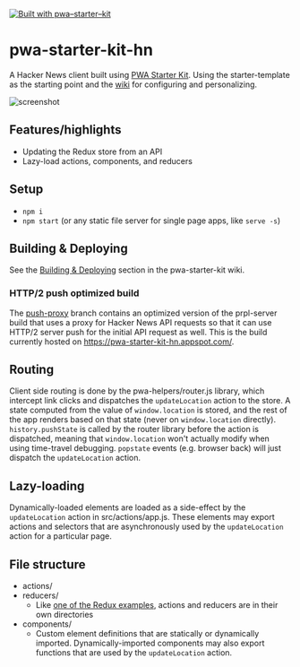 [![Built with pwa–starter–kit](https://img.shields.io/badge/built_with-pwa–starter–kit_-blue.svg)](https://github.com/Polymer/pwa-starter-kit "Built with pwa–starter–kit")

# pwa-starter-kit-hn

A Hacker News client built using [PWA Starter Kit](https://github.com/PolymerLabs/pwa-starter-kit). Using the starter-template as the starting point and the [wiki](https://github.com/PolymerLabs/pwa-starter-kit/wiki) for configuring and personalizing.

![screenshot](https://user-images.githubusercontent.com/116360/39543436-1302e57c-4e00-11e8-86fb-74cd8ad0466f.png)

## Features/highlights

- Updating the Redux store from an API
- Lazy-load actions, components, and reducers

## Setup

* `npm i`
* `npm start` (or any static file server for single page apps, like `serve -s`)

## Building & Deploying

See the [Building & Deploying](https://github.com/Polymer/pwa-starter-kit/wiki/5.-Building-&-Deploying) section in the pwa-starter-kit wiki.

### HTTP/2 push optimized build

The [push-proxy](https://github.com/Polymer/pwa-starter-kit-hn/compare/push-proxy) branch contains an optimized version of the prpl-server build that uses a proxy for Hacker News API requests so that it can use HTTP/2 server push for the initial API request as well. This is the build currently hosted on https://pwa-starter-kit-hn.appspot.com/.

## Routing

Client side routing is done by the pwa-helpers/router.js library, which intercept link clicks and dispatches the `updateLocation` action to the store. A state computed from the value of `window.location` is stored, and the rest of the app renders based on that state (never on `window.location` directly). `history.pushState` is called by the router library before the action is dispatched, meaning that `window.location` won't actually modify when using time-travel debugging. `popstate` events (e.g. browser back) will just dispatch the `updateLocation` action.

## Lazy-loading

Dynamically-loaded elements are loaded as a side-effect by the `updateLocation` action in src/actions/app.js. These elements may export actions and selectors that are asynchronously used by the `updateLocation` action for a particular page.

## File structure

* actions/
* reducers/
  * Like [one of the Redux examples](https://github.com/reactjs/redux/tree/master/examples/real-world/src), actions and reducers are in their own directories
* components/
  * Custom element definitions that are statically or dynamically imported. Dynamically-imported components may also export functions that are used by the `updateLocation` action.
